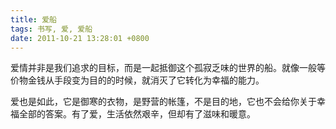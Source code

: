 ```yaml
---
title: 爱船
tags: 书写, 爱, 爱船
date: 2011-10-21 13:28:01 +0800
---
```



爱情并非是我们追求的目标，而是一起抵御这个孤寂乏味的世界的船。就像一般等价物金钱从手段变为目的的时候，就消灭了它转化为幸福的能力。

爱也是如此，它是御寒的衣物，是野营的帐篷，不是目的地，它也不会给你关于幸福全部的答案。有了爱，生活依然艰辛，但却有了滋味和暖意。

